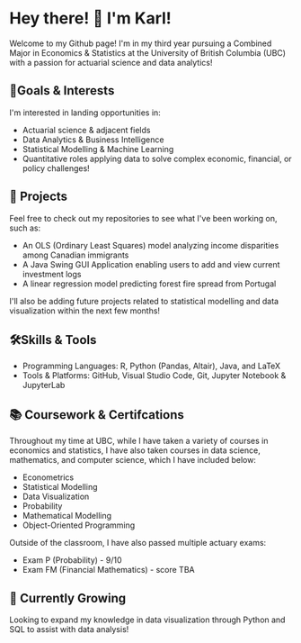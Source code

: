 #  Hey there! 👋 I'm Karl!
Welcome to my Github page! I'm in my third year pursuing a Combined Major in Economics & Statistics at the University of British Columbia (UBC) with a passion for actuarial science and data analytics!

## 🎯Goals & Interests
I'm interested in landing opportunities in:

- Actuarial science & adjacent fields
- Data Analytics & Business Intelligence
- Statistical Modelling & Machine Learning
- Quantitative roles applying data to solve complex economic, financial, or policy challenges!

## 🚀 Projects
Feel free to check out my repositories to see what I've been working on, such as:
- An OLS (Ordinary Least Squares) model analyzing income disparities among Canadian immigrants
- A Java Swing GUI Application enabling users to add and view current investment logs
- A linear regression model predicting forest fire spread from Portugal

I'll also be adding future projects related to statistical modelling and data visualization within the next few months!

## 🛠️Skills & Tools
- Programming Languages: R, Python (Pandas, Altair), Java, and LaTeX
- Tools & Platforms: GitHub, Visual Studio Code, Git, Jupyter Notebook & JupyterLab

## 📚 Coursework & Certifcations
Throughout my time at UBC, while I have taken a variety of courses in economics and statistics, I have also taken courses in data science, mathematics, and computer science, which I have included below:
- Econometrics
- Statistical Modelling
- Data Visualization
- Probability
- Mathematical Modelling
- Object-Oriented Programming

Outside of the classroom, I have also passed multiple actuary exams:
- Exam P (Probability) - 9/10
- Exam FM (Financial Mathematics) - score TBA

## 🌱 Currently Growing
Looking to expand my knowledge in data visualization through Python and SQL to assist with data analysis!

